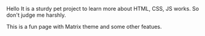 Hello
It is a sturdy pet project to learn more about HTML, CSS, JS works. 
So don't judge me harshly. 

This is a fun page with Matrix theme and some other featues. 
